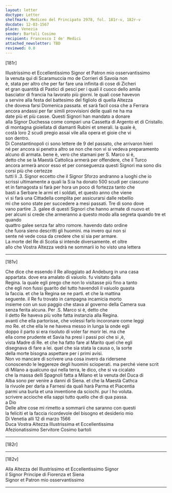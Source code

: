 ```yaml
---
layout: letter
doctype: Letter
shelfmark: Mediceo del Principato 2978, fol. 181r-v, 182r-v
docdate: 12-03-1567
place: Venezia
sender: Bartoli Cosimo
recipient: Francesco I de' Medici
attached_newsletter: TBD
reviewed: 0.0
---
```


[181r]  
  
  
Illustrissimo et Eccellentissimo Signor et Patron mio osservantissimo  
la venuta qui di Scaramuccia mo de Corrieri di Savoia non  
è, stata per altro che per far fare una infinita di cose di Zicheri  
et gran quantità di Pastici di pesci per i quali il cuoco dello amila  
basciator di francia ha lavorato più giorni. le quali cose havevon  
a servire alla festa del battesimo del figliolo di quella Altezza  
che doveva farsi Domenica passata. et sarà facil cosa che a Ferrara  
ancora andassi per far simili provvisioni delle quali ne ha ma  
date più et più casse. Questi Signori han mandato a donare  
alla Signor Duchessa come compari una Cassetta di Argento et di Cristallo.  
di montagna gioiellata di diamanti Rubini et smerali. la quale è,  
costà loro 2 scudi pregio assai vile alla opera et gioie che vi  
son dentro.  
Di Constantinopoli ci sono lettere de 9 del passato, che arrivaron hieri  
né per ancora si penetra altro se non che non vi si vedeva preparamento  
alcuno di armata. bene è, vero che stamani per S. Marco si è,  
detto che se la Maestà Cattolica armerà per offendere, che il Turco  
ancora armerà ancor esso et per conseguenza questi Signori ma sono dis  
corsi più che certezze  
tutti li .3. Signor eccetto che il Signor Sforzo andranno a luoghi che io  
scrissi ultimamente a quali la S:ia ha donato 500 scudi per ciascuno  
et in famagosta si farà per hora un poco di fortezza tanto che  
basti a Serbare le armi et i soldati, et questo anno che viene  
vi si farà una Cittadella complita per assicurarsi dalle rebellio  
mi che sono state per succedere a mesi passati. Tre dì sono dove  
vano partire .3. galee di questi Signori che hanno armate di nuovo et  
per alcuni si crede che armeranno a questo modo alla segreta quando tre et quando  
quattro galee senza far altro romore. havendo dato ordine  
che fuora sieno descritti gli huomini. ma invero qui non si  
sente né vede cosa da credere che si sia per armare.  
La morte del Re di Scotia si intende diversamente. et oltre  
allo che Vostra Altezza vedrà ne sommarii io ho visto una lettera  
  
---  

[181v]  
  
  
Che dice che essendo il Re alloggiato ad Andeburg in una casa  
appartata. dove era amalato di vaiuolo. fu visitato dalla  
Regina. la quale egli prego che non lo visitasse più fino a tanto  
che egli non fussi guarito del tutto havendoli il vaiuolo guasta  
la faccia. et che la Regina se ne partì. et che la mattina  
seguente. il Re fu trovato in campagna incamicia morto  
insieme con un suo paggio che stava al governo della Camera sua  
senza ferita alcuna. Per .S. Marco si è, detto che  
il detto Re haveva più volte fatta instanzia alla Regina.  
avanti che ella partorisse, che volessi farlo incoronare come leggi  
mo Re. et che ella le ne haveva messo in lunga la onde egli  
doppo il parto si era risoluto di voler far morir lei. ma che  
ella come prudente et Savia ha presi i passi poi che si ,è,  
vista Madre di Re. et che ha fatto fare al Marito quel che egli  
disegnava di fare a lei. quel che sia stata la causa o, la sorte  
della morte bisogna aspettare per i primi avisi.  
Non vo mancare di scrivere una cosa invero da ridersene  
conoscendo le leggereze degli huomini scioperati. ma perché viene scrit  
di Milano a qualcuno qui nella terra, le dico, che si va cicalato  
che la massa delli Spagnoli fatta a Milano et la venuta del Duca di  
Alba sono per venire a danni di Siena. et che la Maestà Cathca  
la rivuole per darla a Farnesi da quali harà Parma et Piacentia  
parmi una burla et una inventione da sciochi. pur l ho voluta.  
scrivere accioche ella sappi tutto quello che di qua passa.  
a Dio  
Delle altre cose mi rimetto a sommarii che saranno con questi  
la feliciti et la faccia ricordevole del bisogno et desiderio mio  
Di Venetia alli 12 di marzo 1566  
Duca Vostra Altezza Illustrissima et Eccellentissima  
Afezionatissimo Servitore Cosimo bartoli  
  
---  

[182r]  
  
  
  
---  

[182v]  
  
  
Alla Altezza del Illustrissimo et Eccellentissimo Signor  
il Signor Principe di Fiorenza et Siena  
Signor et Patron mio osservantissimo  
  
---  


